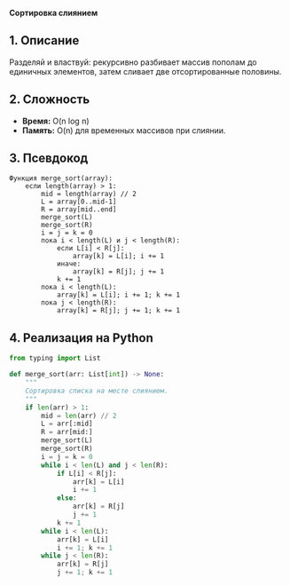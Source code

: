 **Сортировка слиянием**

## 1. Описание
Разделяй и властвуй: рекурсивно разбивает массив пополам до единичных элементов, затем сливает две отсортированные половины.

## 2. Сложность
- **Время:** O(n log n)
- **Память:** O(n) для временных массивов при слиянии.

## 3. Псевдокод
```text
Функция merge_sort(array):
    если length(array) > 1:
        mid = length(array) // 2
        L = array[0..mid-1]
        R = array[mid..end]
        merge_sort(L)
        merge_sort(R)
        i = j = k = 0
        пока i < length(L) и j < length(R):
            если L[i] < R[j]:
                array[k] = L[i]; i += 1
            иначе:
                array[k] = R[j]; j += 1
            k += 1
        пока i < length(L):
            array[k] = L[i]; i += 1; k += 1
        пока j < length(R):
            array[k] = R[j]; j += 1; k += 1
```

## 4. Реализация на Python
```python
from typing import List

def merge_sort(arr: List[int]) -> None:
    """
    Сортировка списка на месте слиянием.
    """
    if len(arr) > 1:
        mid = len(arr) // 2
        L = arr[:mid]
        R = arr[mid:]
        merge_sort(L)
        merge_sort(R)
        i = j = k = 0
        while i < len(L) and j < len(R):
            if L[i] < R[j]:
                arr[k] = L[i]
                i += 1
            else:
                arr[k] = R[j]
                j += 1
            k += 1
        while i < len(L):
            arr[k] = L[i]
            i += 1; k += 1
        while j < len(R):
            arr[k] = R[j]
            j += 1; k += 1
```

